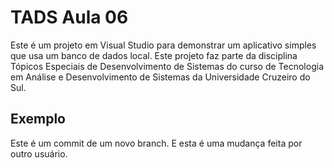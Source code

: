 # TADS Aula 06
Este é um projeto em Visual Studio para demonstrar um aplicativo simples que usa um banco de dados local.
Este projeto faz parte da disciplina Tópicos Especiais de Desenvolvimento de Sistemas do curso de Tecnologia em Análise e Desenvolvimento de Sistemas da Universidade Cruzeiro do Sul.

## Exemplo
Este é um commit de um novo branch.
E esta é uma mudança feita por outro usuário.
